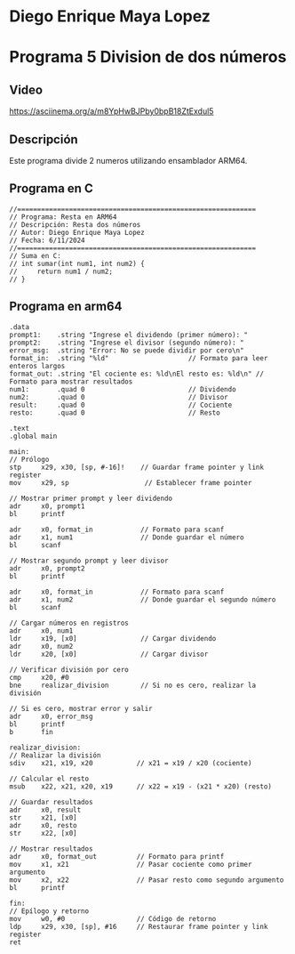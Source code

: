 # Diego Enrique Maya Lopez 
# Programa 5 Division de dos números

## Video
https://asciinema.org/a/m8YpHwBJPby0bpB18ZtExdul5

## Descripción
Este programa divide 2 numeros utilizando ensamblador ARM64.

## Programa en C

    //============================================================
    // Programa: Resta en ARM64
    // Descripción: Resta dos números 
    // Autor: Diego Enrique Maya Lopez
    // Fecha: 6/11/2024
    //============================================================
    // Suma en C:
    // int sumar(int num1, int num2) {
    //     return num1 / num2;
    // }
## Programa en arm64
    .data
    prompt1:    .string "Ingrese el dividendo (primer número): "
    prompt2:    .string "Ingrese el divisor (segundo número): "
    error_msg:  .string "Error: No se puede dividir por cero\n"
    format_in:  .string "%ld"                    // Formato para leer enteros largos
    format_out: .string "El cociente es: %ld\nEl resto es: %ld\n" // Formato para mostrar resultados
    num1:       .quad 0                          // Dividendo
    num2:       .quad 0                          // Divisor
    result:     .quad 0                          // Cociente
    resto:      .quad 0                          // Resto

    .text
    .global main

    main:
    // Prólogo
    stp     x29, x30, [sp, #-16]!    // Guardar frame pointer y link register
    mov     x29, sp                   // Establecer frame pointer

    // Mostrar primer prompt y leer dividendo
    adr     x0, prompt1
    bl      printf

    adr     x0, format_in            // Formato para scanf
    adr     x1, num1                 // Donde guardar el número
    bl      scanf

    // Mostrar segundo prompt y leer divisor
    adr     x0, prompt2
    bl      printf

    adr     x0, format_in            // Formato para scanf
    adr     x1, num2                 // Donde guardar el segundo número
    bl      scanf

    // Cargar números en registros
    adr     x0, num1
    ldr     x19, [x0]                // Cargar dividendo
    adr     x0, num2
    ldr     x20, [x0]                // Cargar divisor

    // Verificar división por cero
    cmp     x20, #0
    bne     realizar_division        // Si no es cero, realizar la división
    
    // Si es cero, mostrar error y salir
    adr     x0, error_msg
    bl      printf
    b       fin

    realizar_division:
    // Realizar la división
    sdiv    x21, x19, x20           // x21 = x19 / x20 (cociente)
    
    // Calcular el resto
    msub    x22, x21, x20, x19      // x22 = x19 - (x21 * x20) (resto)
    
    // Guardar resultados
    adr     x0, result
    str     x21, [x0]
    adr     x0, resto
    str     x22, [x0]

    // Mostrar resultados
    adr     x0, format_out          // Formato para printf
    mov     x1, x21                 // Pasar cociente como primer argumento
    mov     x2, x22                 // Pasar resto como segundo argumento
    bl      printf

    fin:
    // Epílogo y retorno
    mov     w0, #0                  // Código de retorno
    ldp     x29, x30, [sp], #16     // Restaurar frame pointer y link register
    ret
